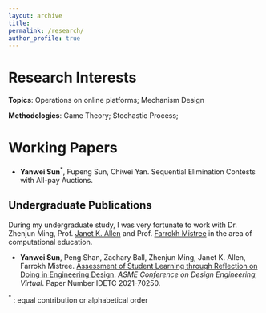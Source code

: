 ```yaml
---
layout: archive
title: 
permalink: /research/
author_profile: true
---
```




# Research Interests

 **Topics**: Operations on online platforms; Mechanism Design

**Methodologies**: Game Theory; Stochastic Process; 





# Working Papers

- **Yanwei Sun**$^\ast$, Fupeng Sun, Chiwei Yan. Sequential Elimination Contests with All-pay Auctions. 

  

  

## Undergraduate Publications

During my undergraduate study, I was very fortunate to work with Dr. Zhenjun Ming, Prof. [Janet K. Allen](https://scholar.google.com/citations?user=oJNeHV0AAAAJ&hl=en) and Prof. [Farrokh Mistree](https://scholar.google.com/citations?user=l1N0Nj0AAAAJ&hl=en) in the area of computational education. 

- **Yanwei Sun**, Peng Shan, Zachary Ball, Zhenjun Ming, Janet K. Allen, Farrokh Mistree. [Assessment of Student
  Learning through Reflection on Doing in Engineering Design](https://asmedigitalcollection.asme.org/IDETC-CIE/proceedings-abstract/IDETC-CIE2021/85406/V004T04A009/1128083?redirectedFrom=PDF). *ASME Conference on Design Engineering, Virtual*.
  Paper Number IDETC 2021-70250.  

  

$^\ast$ :  equal contribution or alphabetical order















